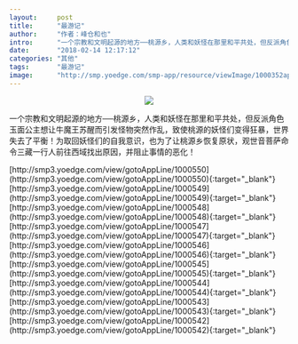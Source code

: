 ```yaml
---
layout:     post
title:      "最游记"
author:     "作者：峰仓和也"
intro:      "一个宗教和文明起源的地方──桃源乡，人类和妖怪在那里和平共处，但反派角色玉面公主想让牛魔王苏醒而引发怪物突然作乱，致使桃源的妖怪们变得狂暴，世界失去了平衡！为取回妖怪们的自我意识，也为了让桃源乡恢复原状，观世音菩萨命令三藏一行人前往西域找出原因，并阻止事情的恶化！"
date:       "2018-02-14 12:17:12"
categories: "其他"
tags:       "最游记"
image:      "http://smp.yoedge.com/smp-app/resource/viewImage/1000352appline.png"
---
```

<div style="text-align: center">
<p><img src="http://smp.yoedge.com/smp-app/resource/viewImage/1000352appline.png"/></p>
</div>
<p class="post-meta">
<span>一个宗教和文明起源的地方──桃源乡，人类和妖怪在那里和平共处，但反派角色玉面公主想让牛魔王苏醒而引发怪物突然作乱，致使桃源的妖怪们变得狂暴，世界失去了平衡！为取回妖怪们的自我意识，也为了让桃源乡恢复原状，观世音菩萨命令三藏一行人前往西域找出原因，并阻止事情的恶化！</span>
</p>
[http://smp3.yoedge.com/view/gotoAppLine/1000550](http://smp3.yoedge.com/view/gotoAppLine/1000550){:target="_blank"}
[http://smp3.yoedge.com/view/gotoAppLine/1000549](http://smp3.yoedge.com/view/gotoAppLine/1000549){:target="_blank"}
[http://smp3.yoedge.com/view/gotoAppLine/1000548](http://smp3.yoedge.com/view/gotoAppLine/1000548){:target="_blank"}
[http://smp3.yoedge.com/view/gotoAppLine/1000547](http://smp3.yoedge.com/view/gotoAppLine/1000547){:target="_blank"}
[http://smp3.yoedge.com/view/gotoAppLine/1000546](http://smp3.yoedge.com/view/gotoAppLine/1000546){:target="_blank"}
[http://smp3.yoedge.com/view/gotoAppLine/1000545](http://smp3.yoedge.com/view/gotoAppLine/1000545){:target="_blank"}
[http://smp3.yoedge.com/view/gotoAppLine/1000544](http://smp3.yoedge.com/view/gotoAppLine/1000544){:target="_blank"}
[http://smp3.yoedge.com/view/gotoAppLine/1000543](http://smp3.yoedge.com/view/gotoAppLine/1000543){:target="_blank"}
[http://smp3.yoedge.com/view/gotoAppLine/1000542](http://smp3.yoedge.com/view/gotoAppLine/1000542){:target="_blank"}


